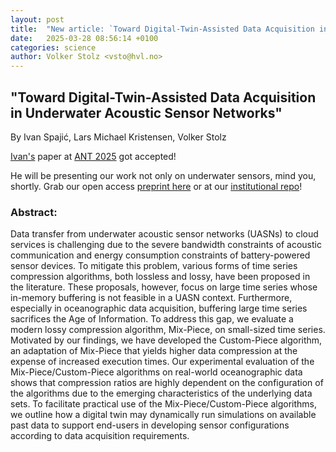 ```yaml
---
layout: post
title:  "New article: `Toward Digital-Twin-Assisted Data Acquisition in Underwater Acoustic Sensor Networks' (ANT 2025)"
date:   2025-03-28 08:56:14 +0100
categories: science
author: Volker Stolz <vsto@hvl.no>
---
```


## "Toward Digital-Twin-Assisted Data Acquisition in Underwater Acoustic Sensor Networks"

By Ivan Spajić, Lars Michael Kristensen, Volker Stolz

[Ivan's](https://www.hvl.no/en/employee/?user={{member.urlname}}) paper at [ANT 2025](https://cs-conferences.acadiau.ca/ant-25/) got accepted!

He will be presenting our work not only on underwater sensors, mind you, shortly.
Grab our open access [preprint here](https://foldr.org/selabhvl/2025/ant25-preprint.pdf) or at our [institutional repo](https://app.cristin.no/results/show.jsf?id=2360444)!

### Abstract:

  Data transfer from underwater acoustic sensor networks (UASNs) to cloud services is challenging due to the severe bandwidth constraints of acoustic communication and energy consumption constraints of battery-powered sensor devices.
  To mitigate this problem, various forms of time series compression algorithms, both lossless and lossy, have been proposed in the literature.
  These proposals, however, focus on large time series whose in-memory buffering is not feasible in a UASN context.
  Furthermore, especially in oceanographic data acquisition, buffering large time series sacrifices the Age of Information.
  To address this gap, we evaluate a modern lossy compression algorithm, Mix-Piece, on small-sized time series.
  Motivated by our findings, we have developed the Custom-Piece algorithm, an adaptation of Mix-Piece that yields higher data compression at the expense of increased execution times.
  Our experimental evaluation of the Mix-Piece/Custom-Piece algorithms on real-world oceanographic data shows that compression ratios are highly dependent on the configuration of the algorithms due to the emerging characteristics of the underlying data sets.
  To facilitate practical use of the Mix-Piece/Custom-Piece algorithms, we outline how a digital twin may dynamically run simulations on available past data to support end-users in developing sensor configurations according to data acquisition requirements.